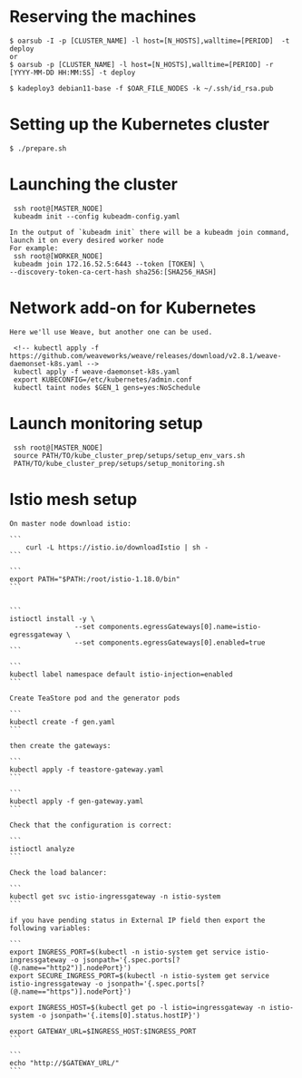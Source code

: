 # Reserving the machines
	$ oarsub -I -p [CLUSTER_NAME] -l host=[N_HOSTS],walltime=[PERIOD]  -t deploy
	or
	$ oarsub -p [CLUSTER_NAME] -l host=[N_HOSTS],walltime=[PERIOD] -r [YYYY-MM-DD HH:MM:SS] -t deploy

	$ kadeploy3 debian11-base -f $OAR_FILE_NODES -k ~/.ssh/id_rsa.pub

# Setting up the Kubernetes cluster
	
	$ ./prepare.sh

# Launching the cluster
	
	 ssh root@[MASTER_NODE]
	 kubeadm init --config kubeadm-config.yaml

	In the output of `kubeadm init` there will be a kubeadm join command, launch it on every desired worker node
	For example:
	 ssh root@[WORKER_NODE]
	 kubeadm join 172.16.52.5:6443 --token [TOKEN] \
	--discovery-token-ca-cert-hash sha256:[SHA256_HASH]

# Network add-on for Kubernetes
	Here we'll use Weave, but another one can be used.
	 
	 <!-- kubectl apply -f https://github.com/weaveworks/weave/releases/download/v2.8.1/weave-daemonset-k8s.yaml -->
	 kubectl apply -f weave-daemonset-k8s.yaml
	 export KUBECONFIG=/etc/kubernetes/admin.conf
	 kubectl taint nodes $GEN_1 gens=yes:NoSchedule

# Launch monitoring setup
	
	 ssh root@[MASTER_NODE]
	 source PATH/TO/kube_cluster_prep/setups/setup_env_vars.sh
	 PATH/TO/kube_cluster_prep/setups/setup_monitoring.sh


# Istio mesh setup

	On master node download istio:

	```
		curl -L https://istio.io/downloadIstio | sh -
	```

	```
	export PATH="$PATH:/root/istio-1.18.0/bin"
	```


	```
	istioctl install -y \
					--set components.egressGateways[0].name=istio-egressgateway \
					--set components.egressGateways[0].enabled=true
	```

	```
	kubectl label namespace default istio-injection=enabled
	```

	Create TeaStore pod and the generator pods

	```
	kubectl create -f gen.yaml
	```

	then create the gateways:

	```
	kubectl apply -f teastore-gateway.yaml
	```

	```
	kubectl apply -f gen-gateway.yaml
	```

	Check that the configuration is correct:

	```
	istioctl analyze
	```

	Check the load balancer:

	```
	kubectl get svc istio-ingressgateway -n istio-system
	```

	if you have pending status in External IP field then export the following variables:

	```
	export INGRESS_PORT=$(kubectl -n istio-system get service istio-ingressgateway -o jsonpath='{.spec.ports[?(@.name=="http2")].nodePort}')
	export SECURE_INGRESS_PORT=$(kubectl -n istio-system get service istio-ingressgateway -o jsonpath='{.spec.ports[?(@.name=="https")].nodePort}')

	export INGRESS_HOST=$(kubectl get po -l istio=ingressgateway -n istio-system -o jsonpath='{.items[0].status.hostIP}')

	export GATEWAY_URL=$INGRESS_HOST:$INGRESS_PORT
	```

	```
	echo "http://$GATEWAY_URL/"
	```
